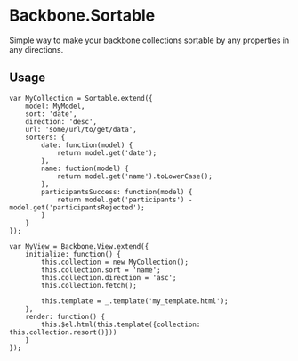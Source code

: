 # Backbone.Sortable

Simple way to make your backbone collections sortable by any properties in any directions.

## Usage

    var MyCollection = Sortable.extend({
        model: MyModel,
        sort: 'date',
        direction: 'desc',
        url: 'some/url/to/get/data',
        sorters: {
            date: function(model) {
                return model.get('date');
            },
            name: fuction(model) {
                return model.get('name').toLowerCase();
            },
            participantsSuccess: function(model) {
                return model.get('participants') - model.get('participantsRejected');
            }
        }
    });
    
    var MyView = Backbone.View.extend({
        initialize: function() {
            this.collection = new MyCollection();
            this.collection.sort = 'name';
            this.collection.direction = 'asc';
            this.collection.fetch();
            
            this.template = _.template('my_template.html');
        },
        render: function() {
            this.$el.html(this.template({collection: this.collection.resort()}))
        }
    });